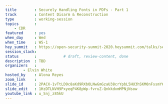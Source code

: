 ```yaml
---
title        : Securely Handling Fonts in PDFs - Part 1
track        : Content Disarm & Reconstruction
type         : working-session
topics       :
    - CDR
featured     : yes
when_day     : Wed
when_time    : WS-1
hey_summit   : https://open-security-summit-2020.heysummit.com/talks/securely-handling-fonts-in-pdfs-part-1-11pm-bst/
session_slack: 
status       :            # draft, review-content, done
description  : TBD
organizers   :
        - Elvin White
hosted_by    : Alona Reyes
zoom_link    : 
slide_id     : 2PACX-1vTtLD9c8aKd9RXbOLNwGmGzaU38crYpbL5HU3hSKM0nFssmY67-AbZohOsYLZgV0Szf6STOd3w761Lg
slide_edit   : 1HzDTLNVH9PxyeqP4K8pWp-fvruZ-QnkkdxmMPNjNsow
youtube_link : u_Snj_z85kU
---
```


